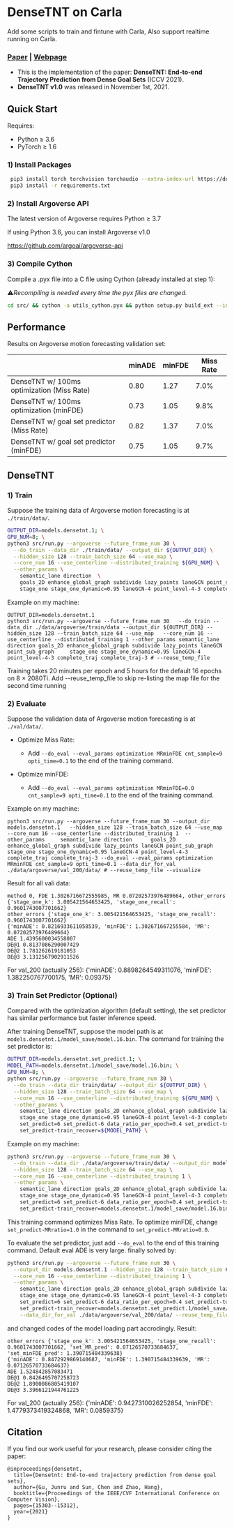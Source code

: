 # DenseTNT on Carla

Add some scripts to train and fintune with Carla, Also support realtime running on Carla.

### [Paper](https://arxiv.org/abs/2108.09640) | [Webpage](https://tsinghua-mars-lab.github.io/DenseTNT/)
- This is the implementation of the paper: **DenseTNT: End-to-end Trajectory Prediction from Dense Goal Sets** (ICCV 2021).
- **DenseTNT v1.0** was released in November 1st, 2021.

## Quick Start

Requires:

* Python ≥ 3.6
* PyTorch ≥ 1.6

### 1) Install Packages

``` bash
 pip3 install torch torchvision torchaudio --extra-index-url https://download.pytorch.org/whl/cu113
 pip3 install -r requirements.txt
```

### 2) Install Argoverse API
The latest version of Argoverse requires Python ≥ 3.7

If using Python 3.6, you can install Argoverse v1.0 

https://github.com/argoai/argoverse-api

### 3) Compile Cython
Compile a .pyx file into a C file using Cython (already installed at step 1):


⚠️*Recompiling is needed every time the pyx files are changed.*
``` bash
cd src/ && cython -a utils_cython.pyx && python setup.py build_ext --inplace && cd ../
```

## Performance

Results on Argoverse motion forecasting validation set:

<table class="tg">
<thead>
  <tr>
    <th class="tg-0pky"></th>
    <th class="tg-c3ow">minADE</th>
    <th class="tg-c3ow">minFDE</th>
    <th class="tg-c3ow">Miss Rate</th>
  </tr>
</thead>
<tbody>
  <tr>
    <td class="tg-0pky">DenseTNT w/ 100ms optimization (Miss Rate)</td>
    <td class="tg-c3ow">0.80</td>
    <td class="tg-c3ow">1.27</td>
    <td class="tg-c3ow">7.0%</td>
  </tr>
  <tr>
    <td class="tg-0pky">DenseTNT w/ 100ms optimization (minFDE)</td>
    <td class="tg-c3ow">0.73</td>
    <td class="tg-c3ow">1.05</td>
    <td class="tg-c3ow">9.8%</td>
  </tr>
  <tr>
    <td class="tg-0pky">DenseTNT w/ goal set predictor (Miss Rate)</td>
    <td class="tg-c3ow">0.82</td>
    <td class="tg-c3ow">1.37</td>
    <td class="tg-c3ow">7.0%</td>
  </tr>
  <tr>
    <td class="tg-0pky">DenseTNT w/ goal set predictor (minFDE)</td>
    <td class="tg-c3ow">0.75</td>
    <td class="tg-c3ow">1.05</td>
    <td class="tg-c3ow">9.7%</td>
  </tr>
</tbody>
</table>

## DenseTNT

### 1) Train
Suppose the training data of Argoverse motion forecasting is at ```./train/data/```.
```bash
OUTPUT_DIR=models.densetnt.1; \
GPU_NUM=8; \
python3 src/run.py --argoverse --future_frame_num 30 \
  --do_train --data_dir ./train/data/ --output_dir ${OUTPUT_DIR} \
  --hidden_size 128 --train_batch_size 64 --use_map \
  --core_num 16 --use_centerline --distributed_training ${GPU_NUM} \
  --other_params \
    semantic_lane direction  \
    goals_2D enhance_global_graph subdivide lazy_points laneGCN point_sub_graph \
    stage_one stage_one_dynamic=0.95 laneGCN-4 point_level-4-3 complete_traj complete_traj-3
```
Example on my machine:
```
OUTPUT_DIR=models.densetnt.1
python3 src/run.py --argoverse --future_frame_num 30   --do_train --data_dir ./data/argoverse/train/data --output_dir ${OUTPUT_DIR} --hidden_size 128 --train_batch_size 64 --use_map   --core_num 16 --use_centerline --distributed_training 1 --other_params semantic_lane direction goals_2D enhance_global_graph subdivide lazy_points laneGCN point_sub_graph     stage_one stage_one_dynamic=0.95 laneGCN-4 point_level-4-3 complete_traj complete_traj-3 # --reuse_temp_file
```
Training takes 20 minutes per epoch and 5 hours for the default 16 epochs on 8 × 2080Ti. 
Add --reuse_temp_file  to skip re-listing the map file for the second time running

### 2) Evaluate
Suppose the validation data of Argoverse motion forecasting is at ```./val/data/```.

* Optimize Miss Rate:
  - Add ```--do_eval --eval_params optimization MRminFDE cnt_sample=9 opti_time=0.1``` to the end of the training command.

* Optimize minFDE: 
  - Add ```--do_eval --eval_params optimization MRminFDE=0.0 cnt_sample=9 opti_time=0.1``` to the end of the training command.

Example on my machine:
```
python3 src/run.py --argoverse --future_frame_num 30 --output_dir models.densetnt.1   --hidden_size 128 --train_batch_size 64 --use_map   --core_num 16 --use_centerline --distributed_training 1  --other_params     semantic_lane direction      goals_2D enhance_global_graph subdivide lazy_points laneGCN point_sub_graph     stage_one stage_one_dynamic=0.95 laneGCN-4 point_level-4-3 complete_traj complete_traj-3 --do_eval --eval_params optimization MRminFDE cnt_sample=9 opti_time=0.1 --data_dir_for_val ./data/argoverse/val_200/data/ # --reuse_temp_file --visualize
```
Result for all vali data:
```
method 0, FDE 1.3026716672555985, MR 0.07202573976489664, other_errors {'stage_one_k': 3.005421564653425, 'stage_one_recall': 0.9601743007701662}
other_errors {'stage_one_k': 3.005421564653425, 'stage_one_recall': 0.9601743007701662}
{'minADE': 0.8216933611058539, 'minFDE': 1.302671667255584, 'MR': 0.07202573976489664}
ADE 1.4395600034558007
DE@1 0.8137086290007429
DE@2 1.781262619181053
DE@3 3.1312567902911526
```
For val_200 (actually 256): {'minADE': 0.8898264549311076, 'minFDE': 1.382250767700175, 'MR': 0.09375}

### 3) Train Set Predictor (Optional)
Compared with the optimization algorithm (default setting), the set predictor has similar performance but faster inference speed.

After training DenseTNT, suppose the model path is at ```models.densetnt.1/model_save/model.16.bin```. The command for training the set predictor is:
```bash
OUTPUT_DIR=models.densetnt.set_predict.1; \
MODEL_PATH=models.densetnt.1/model_save/model.16.bin; \
GPU_NUM=8; \
python src/run.py --argoverse --future_frame_num 30 \
  --do_train --data_dir train/data/ --output_dir ${OUTPUT_DIR} \
  --hidden_size 128 --train_batch_size 64 --use_map \
  --core_num 16 --use_centerline --distributed_training ${GPU_NUM} \
  --other_params \
    semantic_lane direction goals_2D enhance_global_graph subdivide lazy_points laneGCN point_sub_graph \
    stage_one stage_one_dynamic=0.95 laneGCN-4 point_level-4-3 complete_traj \
    set_predict=6 set_predict-6 data_ratio_per_epoch=0.4 set_predict-topk=0 set_predict-one_encoder set_predict-MRratio=1.0 \
    set_predict-train_recover=${MODEL_PATH} \
```
Example on my machine:
```bash
python3 src/run.py --argoverse --future_frame_num 30 \
  --do_train --data_dir ./data/argoverse/train/data/ --output_dir models.densetnt.set_predict.1 \
  --hidden_size 128 --train_batch_size 64 --use_map \
  --core_num 16 --use_centerline --distributed_training 1 \
  --other_params \
    semantic_lane direction goals_2D enhance_global_graph subdivide lazy_points laneGCN point_sub_graph \
    stage_one stage_one_dynamic=0.95 laneGCN-4 point_level-4-3 complete_traj \
    set_predict=6 set_predict-6 data_ratio_per_epoch=0.4 set_predict-topk=0 set_predict-one_encoder set_predict-MRratio=1.0 \
    set_predict-train_recover=models.densetnt.1/model_save/model.16.bin  # --reuse_temp_file
```

This training command optimizes Miss Rate. To optimize minFDE, change ```set_predict-MRratio=1.0``` in the command to ```set_predict-MRratio=0.0```.

To evaluate the set predictor, just add ```--do_eval``` to the end of this training command.
Default eval ADE is very large. finally solved by:
```bash
python3 src/run.py --argoverse --future_frame_num 30 \
  --output_dir models.densetnt.1 --hidden_size 128 --train_batch_size 64 --use_map \
  --core_num 16 --use_centerline --distributed_training 1 \
  --other_params \
    semantic_lane direction goals_2D enhance_global_graph subdivide lazy_points laneGCN point_sub_graph \
    stage_one stage_one_dynamic=0.95 laneGCN-4 point_level-4-3 complete_traj \
    set_predict=6 set_predict-6 data_ratio_per_epoch=0.4 set_predict-topk=0 set_predict-one_encoder set_predict-MRratio=1.0 \
    set_predict-train_recover=models.densetnt.set_predict.1/model_save/model.16.bin --do_eval \
    --data_dir_for_val ./data/argoverse/val_200/data/ --reuse_temp_file # --visualize
```
and changed codes of the model loading part accrodingly. Result:
```
other_errors {'stage_one_k': 3.005421564653425, 'stage_one_recall': 0.9601743007701662, 'set_MR_pred': 0.07126570733684637, 'set_minFDE_pred': 1.390715484339638}
{'minADE': 0.8472929869140687, 'minFDE': 1.390715484339639, 'MR': 0.07126570733684637}
ADE 1.524842857083471
DE@1 0.8426495707258723
DE@2 1.8900086805419107
DE@3 3.3966121944761225
```
For val_200 (actually 256): {'minADE': 0.9427310026252854, 'minFDE': 1.4779373419324868, 'MR': 0.0859375}

## Citation
If you find our work useful for your research, please consider citing the paper:
```
@inproceedings{densetnt,
  title={Densetnt: End-to-end trajectory prediction from dense goal sets},
  author={Gu, Junru and Sun, Chen and Zhao, Hang},
  booktitle={Proceedings of the IEEE/CVF International Conference on Computer Vision},
  pages={15303--15312},
  year={2021}
}
```